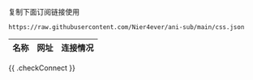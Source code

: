 复制下面订阅链接使用
```
https://raw.githubusercontent.com/Nier4ever/ani-sub/main/css.json
```

| 名称 | 网址 | 连接情况 | 
| ------- | ------- | ------- | 
{{ .checkConnect }}